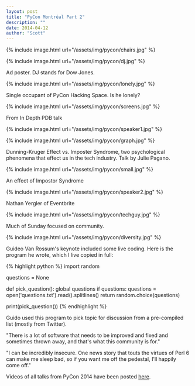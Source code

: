 ```yaml
---
layout: post
title: "PyCon Montréal Part 2"
description: ""
date: 2014-04-12
author: "Scott"
---
```


{% include image.html url="/assets/img/pycon/chairs.jpg" %}

{% include image.html url="/assets/img/pycon/dj.jpg" %}

Ad poster. DJ stands for Dow Jones.

{% include image.html url="/assets/img/pycon/lonely.jpg" %}

Single occupant of PyCon Hacking Space. Is he lonely?

{% include image.html url="/assets/img/pycon/screens.jpg" %}

From In Depth PDB talk

{% include image.html url="/assets/img/pycon/speaker1.jpg" %}

{% include image.html url="/assets/img/pycon/graph.jpg" %}

Dunning-Kruger Effect vs. Imposter Syndrome, two psychological phenomena that effect us in the tech industry. Talk by Julie Pagano.

{% include image.html url="/assets/img/pycon/small.jpg" %}

An effect of Impostor Syndrome

{% include image.html url="/assets/img/pycon/speaker2.jpg" %}

Nathan Yergler of Eventbrite

{% include image.html url="/assets/img/pycon/techguy.jpg" %}

Much of Sunday focused on community.

{% include image.html url="/assets/img/pycon/diversity.jpg" %}

Guideo Van Rossum's keynote included some live coding. Here is the program he wrote, which I live copied in full:

{% highlight python %}
import random

questions = None

def pick_question():
    global questions
    if questions:
        questions = open('questions.txt').read().splitlines()
    return random.choice(questions)

print(pick_question())
{% endhighlight %}

Guido used this program to pick topic for discussion from a pre-compiled list (mostly from Twitter).

"There is a lot of software that needs to be improved and fixed and sometimes thrown away, and that's what this community is for."

"I can be incredibly insecure. One news story that touts the virtues of Perl 6 can make me sleep bad, so if you want me off the pedestal, I'll happily come off."

Videos of all talks from PyCon 2014 have been posted [here](http://pyvideo.org/category/50/pycon-us-2014). 
